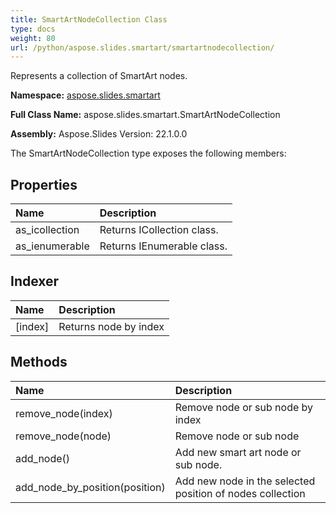```yaml
---
title: SmartArtNodeCollection Class
type: docs
weight: 80
url: /python/aspose.slides.smartart/smartartnodecollection/
---
```


Represents a collection of SmartArt nodes.

**Namespace:** [aspose.slides.smartart](/python/aspose.slides.smartart/)

**Full Class Name:** aspose.slides.smartart.SmartArtNodeCollection

**Assembly:**  Aspose.Slides Version: 22.1.0.0

The SmartArtNodeCollection type exposes the following members:
## **Properties**
|**Name**|**Description**|
| :- | :- |
|as_icollection|Returns ICollection class.|
|as_ienumerable|Returns IEnumerable class.|
## **Indexer**
|**Name**|**Description**|
| :- | :- |
|[index]|Returns node by index|
## **Methods**
|**Name**|**Description**|
| :- | :- |
|remove_node(index)|Remove node or sub node by index|
|remove_node(node)|Remove node or sub node|
|add_node()|Add new smart art node or sub node.|
|add_node_by_position(position)|Add new node in the selected position of nodes collection|
